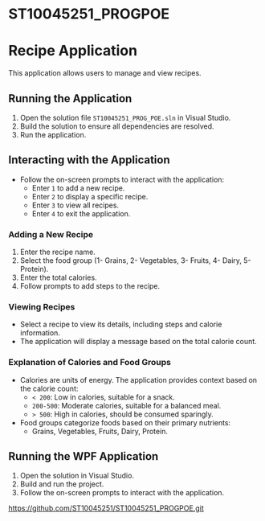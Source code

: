 # ST10045251_PROGPOE
# Recipe Application

This application allows users to manage and view recipes.

## Running the Application

1. Open the solution file `ST10045251_PROG_POE.sln` in Visual Studio.
2. Build the solution to ensure all dependencies are resolved.
3. Run the application.

## Interacting with the Application

- Follow the on-screen prompts to interact with the application:
  - Enter `1` to add a new recipe.
  - Enter `2` to display a specific recipe.
  - Enter `3` to view all recipes.
  - Enter `4` to exit the application.

### Adding a New Recipe

1. Enter the recipe name.
2. Select the food group (1- Grains, 2- Vegetables, 3- Fruits, 4- Dairy, 5- Protein).
3. Enter the total calories.
4. Follow prompts to add steps to the recipe.

### Viewing Recipes

- Select a recipe to view its details, including steps and calorie information.
- The application will display a message based on the total calorie count.

### Explanation of Calories and Food Groups

- Calories are units of energy. The application provides context based on the calorie count:
  - `< 200`: Low in calories, suitable for a snack.
  - `200-500`: Moderate calories, suitable for a balanced meal.
  - `> 500`: High in calories, should be consumed sparingly.
- Food groups categorize foods based on their primary nutrients:
  - Grains, Vegetables, Fruits, Dairy, Protein.

## Running the WPF Application

1. Open the solution in Visual Studio.
2. Build and run the project.
3. Follow the on-screen prompts to interact with the application.


https://github.com/ST10045251/ST10045251_PROGPOE.git

